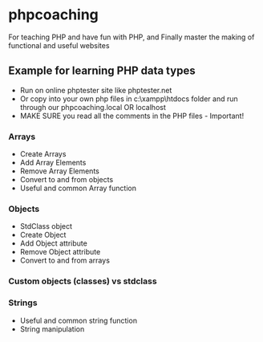 # phpcoaching
For teaching PHP and have fun with PHP, and Finally master the making of functional and useful websites

## Example for learning PHP data types
* Run on online phptester site like phptester.net
* Or copy into your own php files in c:\xampp\htdocs folder and run through our phpcoaching.local OR localhost
* MAKE SURE you read all the comments in the PHP files - Important!


### Arrays
* Create Arrays
* Add Array Elements
* Remove Array Elements
* Convert to and from objects
* Useful and common Array function

### Objects
* StdClass object
* Create Object
* Add Object attribute
* Remove Object attribute
* Convert to and from arrays

### Custom objects (classes) vs stdclass

### Strings
* Useful and common string function
* String manipulation
